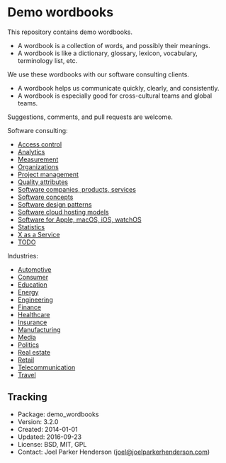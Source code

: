 # Demo wordbooks

This repository contains demo wordbooks.

  * A wordbook is a collection of words, and possibly their meanings.
  * A wordbook is like a dictionary, glossary, lexicon, vocabulary, terminology list, etc.

We use these wordbooks with our software consulting clients.

  * A wordbook helps us communicate quickly, clearly, and consistently.
  * A wordbook is especially good for cross-cultural teams and global teams.

Suggestions, comments, and pull requests are welcome.

Software consulting:

  * [Access control](access-control.md)
  * [Analytics](analytics.md)
  * [Measurement](measurement.md)
  * [Organizations](organizations.md)
  * [Project management](project-management.md)
  * [Quality attributes](quality-attributes.md)
  * [Software companies, products, services](software-companies-products-services.md)
  * [Software concepts](software.md)
  * [Software design patterns](software-design-patterns.md)
  * [Software cloud hosting models](software-cloud-hosting-models.md)
  * [Software for Apple, macOS, iOS, watchOS](software-for-apple-macos-ios-watchos.md)
  * [Statistics](statistics.md)
  * [X as a Service](x-as-a-service.md)
  * [TODO](todo.md)

Industries:

  * [Automotive](automotive.md)
  * [Consumer](consumer.md)
  * [Education](education.md)
  * [Energy](energy.md)
  * [Engineering](engineering.md)
  * [Finance](finance.md)
  * [Healthcare](healthcare.md)
  * [Insurance](insurance.md)
  * [Manufacturing](manufacturing.md)
  * [Media](media.md)
  * [Politics](politics.md)
  * [Real estate](real-estate.md)
  * [Retail](retail.md)
  * [Telecommunication](telecommunication.md)
  * [Travel](travel.md)


## Tracking

* Package: demo_wordbooks
* Version: 3.2.0
* Created: 2014-01-01
* Updated: 2016-09-23
* License: BSD, MIT, GPL
* Contact: Joel Parker Henderson (joel@joelparkerhenderson.com)
